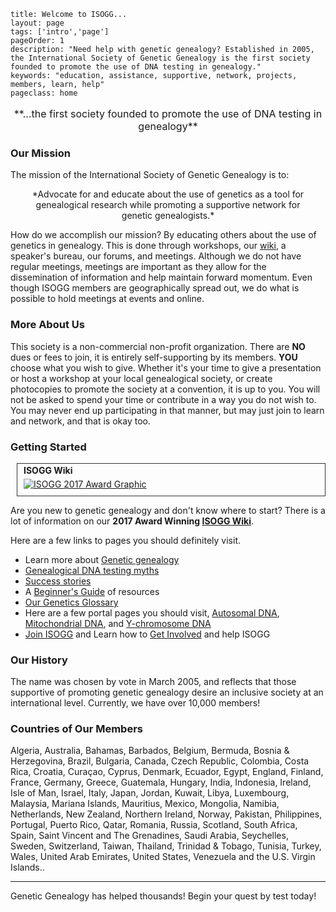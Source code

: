 ```
title: Welcome to ISOGG...
layout: page
tags: ['intro','page']
pageOrder: 1
description: "Need help with genetic genealogy? Established in 2005, the International Society of Genetic Genealogy is the first society founded to promote the use of DNA testing in genealogy."
keywords: "education, assistance, supportive, network, projects, members, learn, help"
pageclass: home
```
<p style="font-size:16px;text-align:center;">**...the first society founded to promote the use of DNA testing in genealogy**</p>

### Our Mission

The mission of the International Society of Genetic Genealogy is to:

<p style="margin-left:5%;margin-right:5%;text-align:center;">*Advocate for and educate about the use of genetics as a tool for genealogical research while promoting a supportive network for genetic genealogists.*</p>

How do we accomplish our mission? By educating others about the use of genetics in genealogy.  This is done through workshops, our [wiki](http://isogg.org/wiki/), a speaker's bureau, our forums, and meetings. Although we do not have regular meetings, meetings are important as they allow for the dissemination of information and help maintain forward momentum.  Even though ISOGG members are geographically spread out, we do what is possible to hold meetings at events and online.

### More About Us

This society is a non-commercial non-profit organization.  There are **NO** dues or fees to join, it is entirely self-supporting by its members.  **YOU** choose what you wish to give.  Whether it's your time to give a presentation or host a workshop at your local genealogical society, or create photocopies to promote the society at a convention, it is up to you.  You will not be asked to spend your time or contribute in a way you do not wish to.  You may never end up participating in that manner, but may just join to learn and network, and that is okay too.

### Getting Started

<div id="award" class="pull-right text-center" style="margin-left:10px;border: 1px solid #333;padding: 2px 10px 10px;"><h4 style="margin:0 0 5px 0">ISOGG Wiki</h4><a href="http://www.familytreemagazine.com/article/101-best-websites-2017"><img src="images/Award-2017.png?raw=true" alt="ISOGG 2017 Award Graphic"></a></div>

Are you new to genetic genealogy and don't know where to start? There is a lot of information on our **2017 Award Winning [ISOGG Wiki](/wiki/)**. 

Here are a few links to pages you should definitely visit.

- Learn more about [Genetic genealogy](http://isogg.org/wiki/Genetic_genealogy)
- [Genealogical DNA testing myths](http://isogg.org/wiki/Genealogical_DNA_testing_myths)
- [Success stories](http://isogg.org/wiki/Success_stories)
- A [Beginner's Guide](http://isogg.org/wiki/Beginners'_guides_to_genetic_genealogy) of resources
- [Our Genetics Glossary](http://isogg.org/wiki/Genetics_Glossary)
- Here are a few portal pages you should visit, [Autosomal DNA](http://isogg.org/wiki/Portal:Autosomal_DNA), [Mitochondrial DNA](http://isogg.org/wiki/Portal:Mitochondrial_DNA), and [Y-chromosome DNA](http://isogg.org/wiki/Portal:Y-chromosome_DNA)
- [Join ISOGG](http://isogg.org/joinform.html) and Learn how to [Get Involved](http://isogg.org/wiki/ISOGG_Wiki:How_can_you_help_ISOGG%3F)  and help ISOGG

### Our History

The name was chosen by vote in March 2005, and reflects that those supportive of promoting genetic genealogy desire an inclusive society at an international level.  Currently, we have over 10,000 members!

### Countries of Our Members

Algeria, Australia, Bahamas, Barbados, Belgium, Bermuda, Bosnia & Herzegovina, Brazil, Bulgaria, Canada, Czech Republic, Colombia, Costa Rica, Croatia, Curaçao, Cyprus, Denmark, Ecuador, Egypt, England, Finland, France, Germany, Greece, Guatemala, Hungary, India, Indonesia, Ireland, Isle of Man, Israel, Italy, Japan, Jordan, Kuwait, Libya, Luxembourg, Malaysia, Mariana Islands, Mauritius, Mexico, Mongolia, Namibia, Netherlands, New Zealand, Northern Ireland, Norway, Pakistan, Philippines, Portugal, Puerto Rico, Qatar, Romania, Russia, Scotland, South Africa, Spain, Saint Vincent and The Grenadines, Saudi Arabia, Seychelles, Sweden, Switzerland, Taiwan, Thailand, Trinidad & Tobago, Tunisia, Turkey, Wales, United Arab Emirates, United States, Venezuela and the U.S. Virgin Islands..

<hr/>

Genetic Genealogy has helped thousands!  Begin your quest by test today! 